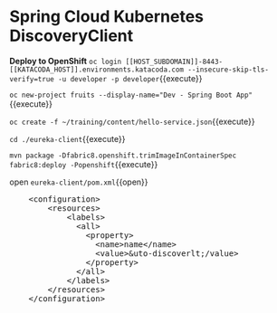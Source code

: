 # Spring Cloud Kubernetes DiscoveryClient

**Deploy to OpenShift**
``oc login [[HOST_SUBDOMAIN]]-8443-[[KATACODA_HOST]].environments.katacoda.com --insecure-skip-tls-verify=true -u developer -p developer``{{execute}}

``oc new-project fruits --display-name="Dev - Spring Boot App"``{{execute}}

``oc create -f ~/training/content/hello-service.json``{{execute}}

``cd ./eureka-client``{{execute}}

``mvn package -Dfabric8.openshift.trimImageInContainerSpec fabric8:deploy -Popenshift``{{execute}}

open ``eureka-client/pom.xml``{{open}}
<pre class="file" data-filename="eureka-client/pom.xml" data-target="insert" data-marker="<!-- TODO: Add label here -->">
    &lt;configuration&gt;
        &lt;resources&gt;
            &lt;labels&gt; 
              &lt;all&gt; 
                &lt;property&gt; 
                  &lt;name&gt;name&lt;/name&gt;
                  &lt;value&gt;&uto-discoverlt;/value&gt;
                &lt;/property&gt;
              &lt;/all&gt;
            &lt;/labels&gt;
        &lt;/resources&gt;
    &lt;/configuration&gt;
</pre>